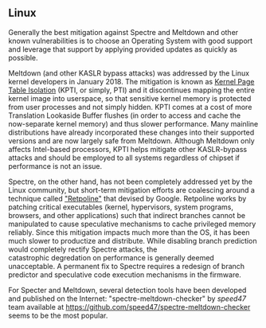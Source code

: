 ## Linux
Generally the best mitigation against Spectre and Meltdown and other 
known vulnerabilities is to choose an Operating System with good 
support and leverage that support by applying provided updates as quickly as possible.

Meltdown (and other KASLR bypass attacks) was addressed by the Linux 
kernel developers in January 2018.
The mitigation is known as 
[Kernel Page Table Isolation](https://en.wikipedia.org/wiki/Kernel_page-table_isolation) 
(KPTI, or simply, PTI) and it discontinues mapping the entire
kernel image into userspace, so that sensitive kernel memory is protected from 
user processes and not simply hidden.
KPTI comes at a cost of more Translation Lookaside Buffer flushes (in 
order to access and cache the now-separate kernel memory) and thus 
slower performance.
Many mainline distributions have already incorporated these changes into their 
supported versions and are now largely safe from Meltdown.
Although Meltdown only affects Intel-based processors, KPTI helps 
mitigate other KASLR-bypass attacks and should be employed to all systems regardless of chipset if 
performance is not an issue.

Spectre, on the other hand, has not been completely addressed yet by the Linux community,
but short-term mitigation efforts are coalescing around a technique called 
["Retpoline"](https://support.google.com/faqs/answer/7625886) that devised by Google.
Retpoline works by patching critical executables (kernel, hypervisors, 
system programs, browsers, and other applications) such that indirect 
branches cannot be manipulated to cause speculative mechanisms to 
cache privileged memory reliably.
Since this mitigation impacts much more than the OS, it has been much slower to productize and distribute.
While disabling branch prediction would completely rectify Spectre attacks, the  
catastrophic degredation on performance is generally deemed unacceptable.
A permanent fix to Spectre requires a redesign of branch predictor and 
speculative code execution mechanisms in the firmware.

For Specter and Meltdown, several detection tools have been developed and published on the Internet:
"spectre-meltdown-checker" by _speed47_ team available at https://github.com/speed47/spectre-meltdown-checker
seems to be the most popular.

